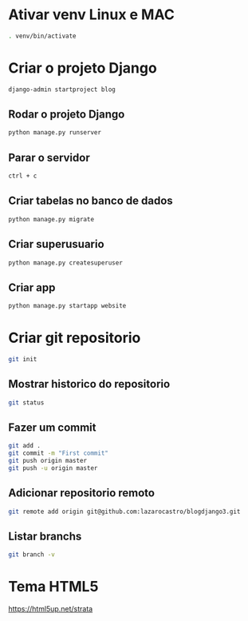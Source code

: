 # Ativar venv Linux e MAC
```bash
. venv/bin/activate
```

# Criar o projeto Django
```bash
django-admin startproject blog
```

## Rodar o projeto Django 
```bash
python manage.py runserver
```

## Parar o servidor 
```bash
ctrl + c
```

## Criar tabelas no banco de dados
```bash
python manage.py migrate
```

## Criar superusuario
```bash
python manage.py createsuperuser
```

## Criar app
```bash
python manage.py startapp website
```

# Criar git repositorio
```bash
git init 
```

## Mostrar historico do repositorio
```bash
git status
```

## Fazer um commit
```bash
git add .
git commit -m "First commit"
git push origin master
git push -u origin master
```

## Adicionar repositorio remoto
```bash
git remote add origin git@github.com:lazarocastro/blogdjango3.git
```

## Listar branchs
```bash
git branch -v 
```

# Tema HTML5
https://html5up.net/strata
